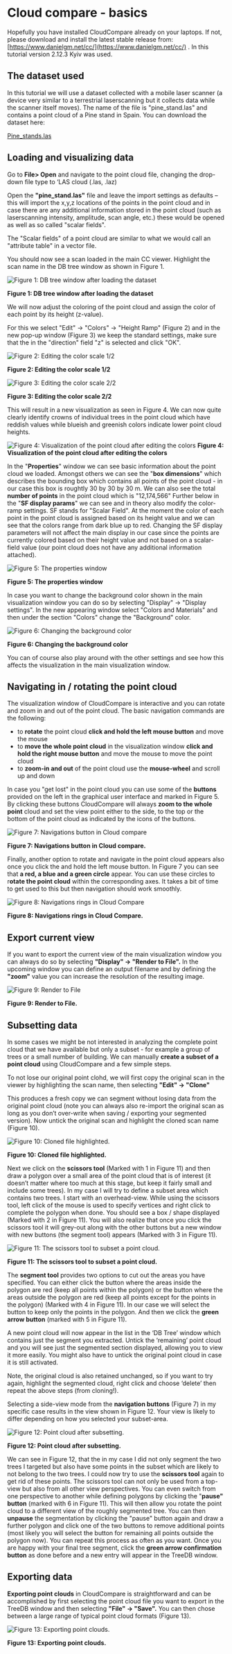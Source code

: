 ﻿
# Cloud compare - basics

Hopefully you have installed CloudCompare already on your laptops. If not, please download and install the latest stable release from: [https://www.danielgm.net/cc/](https://www.danielgm.net/cc/) . In this tutorial version 2.12.3 Kyiv was used.

## The dataset used

In this tutorial we will use a dataset collected with a mobile laser scanner (a device very similar to a terrestrial laserscanning but it collects data while the scanner itself moves). The name of the file is "pine_stand.las" and contains a point cloud of a Pine stand in Spain. You can download the dataset here:

[Pine_stands.las](https://drive.google.com/file/d/1scJt4r9eL8DkLFanU7wgSXh9OCpI8j0X/view?usp=share_link)

## Loading and visualizing data 

Go to **File> Open** and navigate to the point cloud file, changing the drop-down file type to ‘LAS cloud (.las, .laz)

Open the **"pine_stand.las"** file and leave the import settings as defaults – this will import the x,y,z locations of the points in the point cloud and in case there are any additional information stored in the point cloud (such as laserscanning intensity, amplitude, scan angle, etc.) these would be opened as well as so called "scalar fields".

The "Scalar fields" of a  point cloud are similar to what we would call an "attribute table" in a vector file. 

You should now see a scan loaded in the main CC viewer. Highlight the scan name in the DB tree window as shown in Figure 1.

![Figure 1: DB tree window after loading the dataset](Fig_01.png)

**Figure 1: DB tree window after loading the dataset**

We will now adjust the coloring of the point cloud and assign the color of each point by its height (z-value).

For this we select "Edit" -> "Colors" -> "Height Ramp" (Figure 2) and in the new pop-up window (Figure 3) we keep the standard settings, make sure that the in the "direction" field "z" is selected and click "OK".

![Figure 2: Editing the color scale 1/2](Fig_02.png)

**Figure 2: Editing the color scale 1/2**

![Figure 3: Editing the color scale 2/2](Fig_03.png)

**Figure 3: Editing the color scale 2/2**

This will result in a new visualization as seen in Figure 4. We can now quite clearly identify crowns of individual trees in the point cloud which have reddish values while blueish and greenish colors indicate lower point cloud heights.

![Figure 4: Visualization of the point cloud after editing the colors ](Fig_04.png)
**Figure 4: Visualization of the point cloud after editing the colors**

In the "**Properties**" window we can see basic information about the point cloud we loaded. Amongst others we can see the "**box dimensions**" which describes the bounding box which contains all points of the point cloud - in our case this box is roughtly 30 by 30 by 30 m.
We can also see the total **number of points** in the point cloud which is "12,174,566"
Further below in the "**SF display params**" we can see and in theory also modify the color-ramp settings. SF stands for "Scalar Field". At the moment the color of each point in the point cloud is assigned based on its height value and we can see that the colors range from dark blue up to red. Changing the SF display parameters will not affect the main display in our case since the points are currently colored based on their height value and not based on a scalar-field value (our point cloud does not have any additional information attached).

![Figure 5: The properties window ](Fig_05.png)

**Figure 5: The properties window**

In case you want to change the background color shown in the main visualization window you can do so by selecting "Display" -> "Display settings". In the new appearing window select "Colors and Materials" and then under the section "Colors" change the "Background" color.

![Figure 6: Changing the background color ](Fig_06.png)

**Figure 6: Changing the background color**

You can of course also play around with the other settings and see how this affects the visualization in the main visualization window.


## Navigating in / rotating the point cloud

The visualization window of CloudCompare is interactive and you can rotate and zoom in and out of the point cloud. The basic navigation commands are the following:

- to **rotate** the point cloud **click and hold the left mouse button** and move the mouse
- to **move the whole point cloud** in the visualization window **click and hold the right mouse button** and move the mouse to move the point cloud
- to **zoom-in and out** of the point cloud use the **mouse-wheel** and scroll up and down

In case you "get lost" in the point cloud you can use some of the **buttons** provided on the left in the graphical user interface and marked in Figure 5. By clicking these buttons CloudCompare will always **zoom to the whole point** cloud and set the view point either to the side, to the top or the bottom of the point cloud as indicated by the icons of the buttons.

![Figure 7: Navigations button in Cloud compare](Fig_07.png)

**Figure 7: Navigations button in Cloud compare.**

Finally, another option to rotate and navigate in the point cloud appears also once you click the and hold the left mouse button. In Figure 7 you can see that **a red, a blue and a green circle** appear. You can use these circles to r**otate the point cloud** within the corresponding axes. It takes a bit of time to get used to this but then navigation should work smoothly.

![Figure 8: Navigations rings in Cloud Compare](Fig_08.png)

**Figure 8: Navigations rings in Cloud Compare.**

## Export current view

If you want to export the current view of the main visualization window you can always do so by selecting **"Display" -> "Render to File".** In the upcoming window you can define an output filename and by defining the **"zoom"** value you can increase the resolution of the resulting image.

![Figure 9: Render to File](Fig_09.png)

**Figure 9: Render to File.**

## Subsetting data 

In some cases we might be not interested in analyzing the complete point cloud that we have available but only a subset - for example a group of trees or a small number of building. We can manually **create a subset of a point cloud** using CloudCompare and a few simple steps.

To not lose our original point clohd, we will first copy the original scan in the viewer by highlighting the scan name, then selecting **"Edit" -> "Clone"**
 
This produces a fresh copy we can segment without losing data from the original point cloud (note you can always also re-import the original scan as long as you don’t over-write when saving / exporting your segmented version). Now untick the original scan and highlight the cloned scan name (Figure 10).

![Figure 10: Cloned file highlighted. ](Fig_10.png)

**Figure 10: Cloned file highlighted.**

Next we click on the **scissors tool** (Marked with 1 in Figure 11) and then draw a polygon over a small area of the point cloud that is of interest (it doesn’t matter where too much at this stage, but keep it fairly small and include some trees). In my case I will try to define a subset area which contains two trees. I start with an overhead-view. While using the scissors tool, left click of the mouse is used to specify vertices and right click to complete the polygon when done. You should see a  box / shape displayed (Marked with 2 in Figure 11). You will also realize that once you click the scissors tool it will grey-out along with the other buttons but a new window with new buttons (the segment tool) appears (Marked with 3 in Figure 11).

![Figure 11: The scissors tool to subset a point cloud. ](Fig_11.png)

**Figure 11: The scissors tool to subset a point cloud.**

The **segment tool** provides two options to cut out the areas you have specified. You can either click the button where the areas inside the polygon are red (keep all points within the polygon) or the button where the areas outside the polygon are red (keep all points except for the points in the polygon) (Marked with 4 in Figure 11). In our case we will select the button to keep only the points in the polygon. And then we click the **green arrow button** (marked with 5 in Figure 11).

A new point cloud will now appear in the list in the ‘DB Tree’ window which contains just the segment you extracted. Untick the ‘remaining’ point cloud and you will see just the segmented section displayed, allowing you to view it more easily. You might also have to untick the original point cloud in case it is still activated.

Note, the original cloud is also retained unchanged, so if you want to try again, highlight the segmented cloud, right click and choose ‘delete’ then repeat the above steps (from cloning!). 

Selecting a side-view mode from the **navigation buttons** (Figure 7) in my specific case results in the view shown in Figure 12. Your view is likely to differ depending on how you selected your subset-area.

![Figure 12: Point cloud after subsetting. ](Fig_12.png)

**Figure 12: Point cloud after subsetting.**

We can see in Figure 12, that the in my case I did not only segment the two trees I targeted but also have some points in the subset which are likely to not belong to the two trees. I could now try to use the **scissors tool** again to get rid of these points. The scissors tool can not only be used from a top-view but also from all other view perspectives. You can even switch from one perspective to another while defining polygons by clicking the  "**pause" button** (marked with 6 in Figure 11). This will then allow you rotate the point cloud to a different view of the roughly segmented tree. You can then **unpause** the segmentation by clicking the "pause" button again and draw a further polygon and click one of the two buttons to remove additional points (most likely you will select the button for remaining all points outside the polygon now). You can repeat this process as often as you want. Once you are happy with your final tree segment, click the **green arrow confirmation button** as done before and a new entry will appear in the TreeDB window.

## Exporting data

**Exporting point clouds** in CloudCompare is straightforward and can be accomplished by first selecting the point cloud file you want to export in the TreeDB window and then selecting **"File" -> "Save".** You can then chose between a large range of typical point cloud formats (Figure 13).

![Figure 13: Exporting point clouds. ](Fig_13.png)

**Figure 13: Exporting point clouds.**
